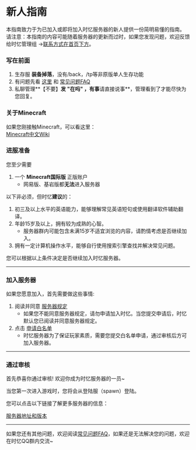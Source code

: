 # 新人指南

本指南致力于为已加入或即将加入时忆服务器的新人提供一份简明易懂的指南。  
请注意：本指南的内容可能随着服务器的更新而过时，如果您发现问题，欢迎反馈给时忆管理组 →[联系方式在首页下方](/)。

### 写在前面

1. 生存服 **装备掉落**，没有/back，/tp等非原版单人生存功能
2. 有问题先看 [这里](README.md) 和 [常见问题FAQ](faq.md)
3. 私聊管理**【不要】**发 **"在吗"** ，有事**请直接说事**，管理看到了才能尽快为您回复。


### 关于Minecraft

如果您刚接触Minecraft，可以看这里：  
[Minecraft中文Wiki](https://minecraft-zh.gamepedia.com/index.php?title=Minecraft_Wiki&variant=zh)


### 进服准备

您至少需要
1. 一个 **Minecraft国际版** 正版账户
    - 网易版、基岩版都**无法**进入服务器

以下非必须，但时忆**建议**的：
1. 初三及以上水平的英语能力，能够理解常见英语短句或使用翻译软件辅助翻译。
2. 年龄15岁及以上，拥有较为成熟的心智。
    - 服务器群内可能包含未满15岁不适宜浏览的内容，请酌情考虑是否继续加入。
3. 拥有一定计算机操作水平，能够自行使用搜索引擎查找并解决常见问题。

您可以根据以上条件决定是否继续加入时忆服务器。

-----

### 加入服务器

如果您愿意加入，首先需要做这些事情:

1. 阅读并同意 [服务器规定](https://www.mcshiyi.com/blog/notice/rules.html)  
    - 如果您不能同意服务器规定，请勿申请加入时忆。当您提交申请后，时忆默认您已阅读并同意服务器规定。
2. 点击 [申请白名单](whitelist.md)
    - 时忆服务器为了保证玩家素质，需要您提交白名单申请，通过审核后方可加入服务器。


----
### 通过审核

首先恭喜你通过审核! 欢迎你成为时忆服务器的一员~  

当您第一次进入游戏时，您将会从登陆服（spawn）登陆。  

您可以点击以下链接了解更多服务器的信息：

[服务器地址和版本](serverlist.md)


---------

如果您还有其他问题，欢迎阅读[常见问题FAQ](faq.md)，如果还是无法解决您的问题，欢迎在时忆QQ群内交流~
